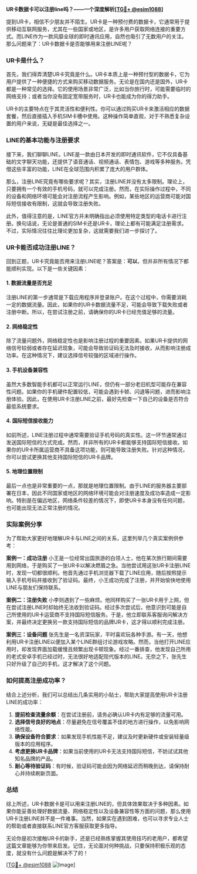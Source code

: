 **UR卡数据卡可以注册line吗？——一个深度解析[[TG💪+ @esim1088](https://t.me/s/esim1088)]**

提到UR卡，相信不少朋友并不陌生。UR卡是一种预付费的数据卡，它通常用于提供移动互联网服务，尤其在一些国家或地区，是许多用户获取网络连接的重要方式。而LINE作为一款风靡全球的即时通讯应用，自然也吸引了无数用户的关注。那么问题来了：UR卡数据卡是否能够用来注册LINE呢？

### UR卡是什么？

首先，我们得弄清楚UR卡究竟是什么。UR卡本质上是一种预付型的数据卡，它为用户提供了一种便捷的方式来购买移动数据服务。无论是在国内还是国外，UR卡都是一种常见的选择。它的使用场景非常广泛，比如当你旅行时，可能需要临时的网络支持；或者当你没有固定宽带服务时，UR卡也能成为你的得力助手。

UR卡的主要特点在于其灵活性和便利性。你可以通过购买UR卡来激活相应的数据套餐，然后直接插入手机SIM卡槽中使用。这种操作简单直观，对于不熟悉复杂设置的用户来说，无疑是最佳选择之一。

### LINE的基本功能与注册要求

接下来，我们聊聊LINE。LINE是一款由日本开发的即时通讯软件，它不仅具备基础的文字聊天功能，还提供了语音通话、视频通话、表情包、游戏等多种服务。凭借这些丰富的功能，LINE在全球范围内积累了庞大的用户群体。

那么，注册LINE究竟有哪些要求呢？其实，注册LINE并没有太多限制。理论上，只要拥有一个有效的手机号码，就可以完成注册。然而，在实际操作过程中，不同的设备和网络环境可能会对注册流程产生影响。例如，某些地区的运营商可能对国际短信接收有限制，这就会导致注册失败。

此外，值得注意的是，LINE官方并未明确指出必须使用特定类型的电话卡进行注册。换句话说，无论是普通的SIM卡还是UR卡，理论上都有可能满足注册需求。不过，实际情况往往比理论更加复杂，这就需要我们进一步探讨了。

### UR卡能否成功注册LINE？

回到正题，UR卡究竟能否用来注册LINE呢？答案是：**可以**，但并非所有情况下都能顺利实现。以下是一些关键因素：

#### 1. 数据流量是否充足
注册LINE的第一步通常是下载应用程序并登录账户。在这个过程中，你需要消耗一定的数据流量。因此，如果你的UR卡数据流量不足，可能会导致下载失败或者注册中断。所以，在尝试注册之前，请确保你的UR卡已经充值足够的流量。

#### 2. 网络稳定性
除了流量问题外，网络稳定性也是影响注册过程的重要因素。如果UR卡提供的网络信号较弱或者存在延迟现象，可能会导致验证码无法及时接收，从而影响注册成功率。在这种情况下，建议选择信号较强的区域进行操作。

#### 3. 手机设备兼容性
虽然大多数智能手机都可以正常运行LINE，但仍有一部分老旧机型可能存在兼容性问题。如果你的手机硬件配置较低，可能会遇到卡顿、闪退等问题，进而影响注册体验。因此，在使用UR卡注册LINE之前，最好先检查一下自己的设备是否符合最低系统要求。

#### 4. 国际短信接收能力
如前所述，LINE注册过程中通常需要验证手机号码的真实性。这一环节通常通过发送国际短信的方式完成。然而，并非所有的UR卡都能够支持国际短信接收。如果你的UR卡所属运营商不具备这项功能，则可能导致注册失败。针对这种情况，你可以尝试更换其他支持国际短信的UR卡品牌。

#### 5. 地理位置限制
最后一点也是非常重要的一点，那就是地理位置限制。由于LINE的服务器主要部署在日本，因此不同国家或地区的网络环境可能会对注册速度及成功率造成一定影响。特别是在偏远地区，网络条件较差的情况下，即使UR卡本身没有任何问题，也可能出现无法正常注册的情况。

### 实际案例分享

为了帮助大家更好地理解UR卡与LINE之间的关系，这里列举几个真实案例供参考：

**案例一：成功注册**
小王是一位经常出国旅游的白领人士，他在某次旅行期间需要用到网络，于是购买了一张UR卡以解决燃眉之急。当他尝试用这张UR卡注册LINE时，发现一切都很顺利。他首先通过手机浏览器下载了LINE应用，随后按照提示输入手机号码并接收到了验证码。最终，小王成功完成了注册，并开始愉快地使用LINE与朋友们保持联系。

**案例二：注册失败**
小李则遇到了一些麻烦。他同样购买了一张UR卡用于上网，但在尝试注册LINE时却始终无法收到验证码。经过多次尝试后，他意识到可能是自己所使用的UR卡运营商不支持国际短信服务。于是，他立即联系客服询问解决方案，并最终决定更换另一款支持国际短信的品牌UR卡，这才得以顺利完成注册。

**案例三：设备问题**
张先生是一名资深玩家，平时喜欢玩各种手游。有一天，他想利用UR卡注册LINE以便加入某个LINE群组讨论游戏攻略。然而，当他打开LINE应用时，却发现界面加载缓慢且频繁出现卡顿现象。经过一番排查，他发现自己所用的老式安卓手机已经过时，无法很好地适配现代版本的LINE。无奈之下，张先生只好升级了自己的手机，这才解决了这个问题。

### 如何提高注册成功率？

结合上述分析，我们可以总结出几条实用的小贴士，帮助大家提高使用UR卡注册LINE的成功率：

1. **提前检查流量余额**：在尝试注册前，请务必确认UR卡内有足够的流量可用。
2. **选择信号良好的地点**：尽量避免在信号覆盖不佳的地方进行操作，以免影响网络性能。
3. **确保设备符合要求**：如果发现手机性能不足，建议及时更新硬件或安装轻量级版本的应用程序。
4. **考虑更换UR卡品牌**：如果当前使用的UR卡无法支持国际短信，不妨试试其他知名品牌的产品。
5. **耐心等待验证码**：有时候，验证码可能会因为网络延迟而稍晚到达，请保持耐心并持续刷新页面。

### 总结

综上所述，UR卡数据卡是可以用来注册LINE的，但具体效果取决于多种因素。如果你能妥善处理好数据流量、网络稳定性以及设备兼容性等方面的问题，那么使用UR卡注册LINE并不是一件难事。当然，如果实在遇到困难，也可以寻求专业人士的帮助或者直接联系LINE官方客服获取更多指导。

无论你是初次接触UR卡的新手，还是已经熟练掌握其使用技巧的老用户，都希望这篇文章能够为你带来启发。记住，无论面对何种挑战，只要保持积极乐观的态度，就没有什么问题是解决不了的！

[[TG💪+ @esim1088](https://t.me/s/esim1088) ![Image](https://i.postimg.cc/4NQfJmqS/Snipaste-2025-05-13-00-14-12.png)]